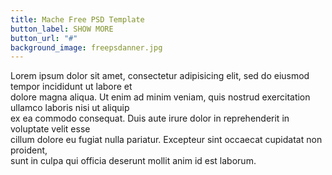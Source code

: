 ```yaml
---
title: Mache Free PSD Template
button_label: SHOW MORE
button_url: "#"
background_image: freepsdanner.jpg
---
```


Lorem ipsum dolor sit amet, consectetur adipisicing elit, sed do eiusmod tempor incididunt ut labore et <br>dolore magna aliqua. Ut enim ad minim veniam, quis nostrud exercitation ullamco laboris nisi ut aliquip <br>ex ea commodo consequat. Duis aute irure dolor in reprehenderit in voluptate velit esse <br>
cillum dolore eu fugiat nulla pariatur. Excepteur sint occaecat cupidatat non proident,<br>
sunt in culpa qui officia deserunt mollit anim id est laborum.
